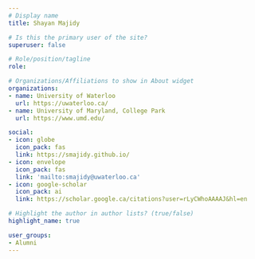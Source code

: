 ```yaml
---
# Display name
title: Shayan Majidy 

# Is this the primary user of the site?
superuser: false

# Role/position/tagline
role: 

# Organizations/Affiliations to show in About widget
organizations:
- name: University of Waterloo
  url: https://uwaterloo.ca/
- name: University of Maryland, College Park
  url: https://www.umd.edu/

social:
- icon: globe
  icon_pack: fas
  link: https://smajidy.github.io/
- icon: envelope
  icon_pack: fas
  link: 'mailto:smajidy@uwaterloo.ca'
- icon: google-scholar
  icon_pack: ai
  link: https://scholar.google.ca/citations?user=rLyCWhoAAAAJ&hl=en

# Highlight the author in author lists? (true/false)
highlight_name: true

user_groups:
- Alumni
---
```

